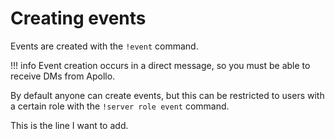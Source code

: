 # Creating events

Events are created with the `!event` command.

!!! info
    Event creation occurs in a direct message, so you must be able to receive DMs
    from Apollo.

By default anyone can create events, but this can be restricted to users with a
certain role with the `!server role event` command.

This is the line I want to add.
